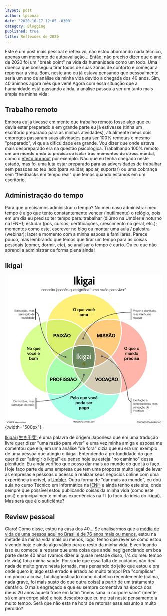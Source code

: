 ```yaml
---
layout: post
author: lpsouza
date: '2020-10-17 12:05 -0300'
category: Blogging
published: true
title: Reflexões de 2020
---
```

Este é um post mais pessoal e reflexivo, não estou abordando nada técnico, apenas um momento de autoavaliação... Então, não preciso dizer que o ano de 2020 foi um "break point" na vida da humanidade como um todo. Uma doença que conseguiu tirar todos de suas zonas de conforto e começar a repensar a vida. Bom, neste ano eu já estava pensando que pessoalmente seria um ano de análise da minha vida devido a chegada dos 40 anos. Sim, 40 aninhos agora mês que vem! Agora com essa situação que a humanidade está passando ainda, a análise passou a ser um tanto mais ampla na minha vida:

## Trabalho remoto

Embora eu já tivesse em mente que trabalho remoto fosse algo que eu devia estar preparado e em grande parte eu já estivesse (tinha um escritório preparado para as minhas atividades), atualmente meus dois empregos passaram suas atividades para ser 100% remotas e mesmo "preparado", vi que a dificuldade era grande. Vou dizer que onde estava mais despreparado era na questão psicológica. Trabalhando 100% remoto em um mundo onde tu precisa se isolar trás momentos de stress mental, como o [efeito burnout](https://drauziovarella.uol.com.br/doencas-e-sintomas/sindrome-de-burnout-esgotamento-profissional/) por exemplo. Não que eu tenha chegado neste estado, mas foi uma luta estar preparado para as adversidades de trabalhar sem pessoas ao teu lado (para validar, apoiar, suportar) ou uma cobrança sem "feedbacks em tempo real" que temos quando estamos em um escritório.

## Administração do tempo

Para que precisamos administrar o tempo? No meu caso administrar meu tempo é algo que tento constantemente vencer (inutilmente) o relógio, pois em um dia eu preciso ter tempo para: trabalhar (diúrno na Umbler e noturno na IENH); estudar (pós, cursos, certificações, crescimento no geral, etc.); momentos como este, escrever no blog ou montar uma aula / palestra (webinar); lazer e momento com a minha esposa e familiáres. Parece pouco, mas lembrando que temos que tirar um tempo para as coisas pessoais (comer, dormir, etc), se analisar o tempo é curto. Ou eu que não aprendi a administrar de forma plena ainda!

## Ikigai

![Ikigai](/assets/ikigai.png){:width="500px"}

[Ikigai (生き甲斐)](https://en.wikipedia.org/wiki/Ikigai) é uma palavra de origem Japonesa que em uma tradução livre quer dizer "uma razão para viver" e uma vez minha amiga e esposa me comentou que ela, em uma análise "de fora" dizia que eu era um exemplo de uma pessoa que atingiu o ikigai. Entendendo a profundidade do que quer dizer "atingir o ikigai" eu penso hoje eu esteja "no caminho" dessa plenitude. Eu ainda verifico que posso dar mais ao mundo do que já o faço. Hoje faço parte de uma empresa que tem uma proposta muito legal de levar as empresas e pessoas o acesso a realizar seus negócios online com uma experiência incrível, a [Umbler](https://lpsouza.com/umbler/). Outra forma de "dar mais ao mundo", eu dou aula no curso Técnico em Informática na [IENH](https://ienh.com.br/) e ainda tenho este site, onde sempre que possível estou publicando coisas da minha vida (como este post) e principalmente minhas experiências na TI (o foco da ideia do ikigai). Mas será que é o suficiênte?

## Review pessoal

Claro! Como disse, estou na casa dos 40... Se analisarmos que a [média de vida de uma pessoa aqui no Brasil é de 76 anos mais ou menos](https://g1.globo.com/bemestar/noticia/2019/11/28/expectativa-de-vida-do-brasileiro-ao-nascer-foi-de-763-anos-em-2018-diz-ibge.ghtml), estou na metade da minha vida mais ou menos, logo, tenho que rever se como estou vivendo hoje é ainda algo válido para o resto da minha vida. E verificando isso eu comecei a reparar que uma coisa que andei negligenciando em boa parte deste 40 anos (vamos dizer aí quase metade disso, 1/4 do meu tempo de vida) foi a minha saúde. Por sorte que essa falta de cuidados não deu nada de muito grave nesta jornada, mas pensando do jeito que estou e pra onde quero ir, algo está errado e errado ao muito tempo! Pra "complicar" um pouco a coisa, fui diagnosticado como diabético recentemente (calma, nada grave, foi mais susto do que outra coisa) a partir de um tratamento dentário. O mais engraçado é que eu sempre comentáva na época dos meus 20 anos aquela frase em latim "mens sana in corpore sano" (mente sâ em um corpo são) e hoje descubro que eu me traí neste pensamento a muito tempo. Será que não esta na hora de retomar esse assunto a muito perdido?
